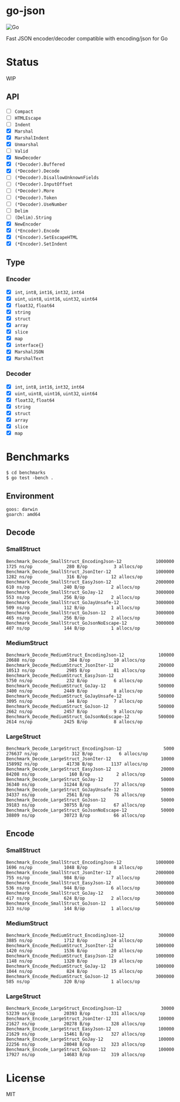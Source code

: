 # go-json

![Go](https://github.com/goccy/go-json/workflows/Go/badge.svg)

Fast JSON encoder/decoder compatible with encoding/json for Go

# Status

WIP

## API

- [ ] `Compact`
- [ ] `HTMLEscape`
- [ ] `Indent`
- [x] `Marshal`
- [x] `MarshalIndent`
- [x] `Unmarshal`
- [ ] `Valid`
- [x] `NewDecoder`
- [x] `(*Decoder).Buffered`
- [x] `(*Decoder).Decode`
- [ ] `(*Decoder).DisallowUnknownFields`
- [ ] `(*Decoder).InputOffset`
- [ ] `(*Decoder).More`
- [ ] `(*Decoder).Token`
- [ ] `(*Decoder).UseNumber`
- [ ] `Delim`
- [ ] `(Delim).String`
- [x] `NewEncoder`
- [x] `(*Encoder).Encode`
- [x] `(*Encoder).SetEscapeHTML`
- [x] `(*Encoder).SetIndent`

## Type

### Encoder

- [x] `int`, `int8`, `int16`, `int32`, `int64`
- [x] `uint`, `uint8`, `uint16`, `uint32`, `uint64`
- [x] `float32`, `float64`
- [x] `string`
- [x] `struct`
- [x] `array`
- [x] `slice`
- [x] `map`
- [x] `interface{}`
- [x] `MarshalJSON`
- [x] `MarshalText`

### Decoder

- [x] `int`, `int8`, `int16`, `int32`, `int64`
- [x] `uint`, `uint8`, `uint16`, `uint32`, `uint64`
- [x] `float32`, `float64`
- [x] `string`
- [x] `struct`
- [x] `array`
- [x] `slice`
- [x] `map`

# Benchmarks

```
$ cd benchmarks
$ go test -bench .
```

## Environment

```
goos: darwin
goarch: amd64
```

## Decode

### SmallStruct

```
Benchmark_Decode_SmallStruct_EncodingJson-12             1000000              1725 ns/op             280 B/op          3 allocs/op
Benchmark_Decode_SmallStruct_JsonIter-12                 1000000              1282 ns/op             316 B/op         12 allocs/op
Benchmark_Decode_SmallStruct_EasyJson-12                 2000000               610 ns/op             240 B/op          2 allocs/op
Benchmark_Decode_SmallStruct_GoJay-12                    3000000               553 ns/op             256 B/op          2 allocs/op
Benchmark_Decode_SmallStruct_GoJayUnsafe-12              3000000               509 ns/op             112 B/op          1 allocs/op
Benchmark_Decode_SmallStruct_GoJson-12                   3000000               465 ns/op             256 B/op          2 allocs/op
Benchmark_Decode_SmallStruct_GoJsonNoEscape-12           3000000               407 ns/op             144 B/op          1 allocs/op
```

### MediumStruct

```
Benchmark_Decode_MediumStruct_EncodingJson-12             100000             20688 ns/op             384 B/op         10 allocs/op
Benchmark_Decode_MediumStruct_JsonIter-12                 200000             10513 ns/op            2985 B/op         81 allocs/op
Benchmark_Decode_MediumStruct_EasyJson-12                 300000              5750 ns/op             232 B/op          6 allocs/op
Benchmark_Decode_MediumStruct_GoJay-12                    500000              3400 ns/op            2449 B/op          8 allocs/op
Benchmark_Decode_MediumStruct_GoJayUnsafe-12              500000              3095 ns/op             144 B/op          7 allocs/op
Benchmark_Decode_MediumStruct_GoJson-12                   500000              2662 ns/op            2457 B/op          9 allocs/op
Benchmark_Decode_MediumStruct_GoJsonNoEscape-12           500000              2614 ns/op            2425 B/op          8 allocs/op
```

### LargeStruct

```
Benchmark_Decode_LargeStruct_EncodingJson-12                5000            276637 ns/op             312 B/op          6 allocs/op
Benchmark_Decode_LargeStruct_JsonIter-12                   10000            158992 ns/op           41738 B/op       1137 allocs/op
Benchmark_Decode_LargeStruct_EasyJson-12                   20000             84208 ns/op             160 B/op          2 allocs/op
Benchmark_Decode_LargeStruct_GoJay-12                      50000             36340 ns/op           31244 B/op         77 allocs/op
Benchmark_Decode_LargeStruct_GoJayUnsafe-12                50000             34337 ns/op            2561 B/op         76 allocs/op
Benchmark_Decode_LargeStruct_GoJson-12                     50000             39183 ns/op           30755 B/op         67 allocs/op
Benchmark_Decode_LargeStruct_GoJsonNoEscape-12             50000             38809 ns/op           30723 B/op         66 allocs/op
```

## Encode

### SmallStruct

```
Benchmark_Encode_SmallStruct_EncodingJson-12             1000000              1696 ns/op            1048 B/op          8 allocs/op
Benchmark_Encode_SmallStruct_JsonIter-12                 2000000               755 ns/op             984 B/op          7 allocs/op
Benchmark_Encode_SmallStruct_EasyJson-12                 3000000               536 ns/op             944 B/op          6 allocs/op
Benchmark_Encode_SmallStruct_GoJay-12                    3000000               417 ns/op             624 B/op          2 allocs/op
Benchmark_Encode_SmallStruct_GoJson-12                   5000000               323 ns/op             144 B/op          1 allocs/op
```

### MediumStruct

```
Benchmark_Encode_MediumStruct_EncodingJson-12             300000              3885 ns/op            1712 B/op         24 allocs/op
Benchmark_Encode_MediumStruct_JsonIter-12                1000000              1420 ns/op            1536 B/op         20 allocs/op
Benchmark_Encode_MediumStruct_EasyJson-12                1000000              1148 ns/op            1320 B/op         19 allocs/op
Benchmark_Encode_MediumStruct_GoJay-12                   1000000              1044 ns/op             824 B/op         15 allocs/op
Benchmark_Encode_MediumStruct_GoJson-12                  3000000               585 ns/op             320 B/op          1 allocs/op
```

### LargeStruct

```
Benchmark_Encode_LargeStruct_EncodingJson-12               30000             53239 ns/op           20393 B/op        331 allocs/op
Benchmark_Encode_LargeStruct_JsonIter-12                  100000             21627 ns/op           20278 B/op        328 allocs/op
Benchmark_Encode_LargeStruct_EasyJson-12                  100000             21629 ns/op           15461 B/op        327 allocs/op
Benchmark_Encode_LargeStruct_GoJay-12                     100000             22256 ns/op           28048 B/op        323 allocs/op
Benchmark_Encode_LargeStruct_GoJson-12                    100000             17927 ns/op           14683 B/op        319 allocs/op
```

# License

MIT

